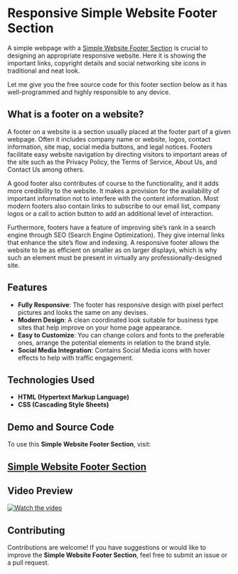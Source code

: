 # Responsive Simple Website Footer Section

A simple webpage with a <a href="https://jvcodes.com/responsive-simple-website-footer-section/">Simple Website Footer Section</a> is crucial to designing an appropriate responsive website. Here it is showing the important links, copyright details and social networking site icons in traditional and neat look.

Let me give you the free source code for this footer section below as it has well-programmed and highly responsible to any device.

## What is a footer on a website?
A footer on a website is a section usually placed at the footer part of a given webpage. Often it includes company name or website, logos, contact information, site map, social media buttons, and legal notices. Footers facilitate easy website navigation by directing visitors to important areas of the site such as the Privacy Policy, the Terms of Service, About Us, and Contact Us among others.

A good footer also contributes of course to the functionality, and it adds more credibility to the website. It makes a provision for the availability of important information not to interfere with the content information. Most modern footers also contain links to subscribe to our email list, company logos or a call to action button to add an additional level of interaction.

Furthermore, footers have a feature of improving site’s rank in a search engine through SEO (Search Engine Optimization). They give internal links that enhance the site’s flow and indexing. A responsive footer allows the website to be as efficient on smaller as on larger displays, which is why such an element must be present in virtually any professionally-designed site.

## Features
- **Fully Responsive**: The footer has responsive design with pixel perfect pictures and looks the same on any devises.
- **Modern Design**: A clean coordinated look suitable for business type sites that help improve on your home page appearance.
- **Easy to Customize**: You can change colors and fonts to the preferable ones, arrange the potential elements in relation to the brand style.
- **Social Media Integration**: Contains Social Media icons with hover effects to help with traffic engagement.

## Technologies Used
- **HTML (Hypertext Markup Language)**
- **CSS (Cascading Style Sheets)**

## Demo and Source Code

To use this **Simple Website Footer Section**, visit:

## <a href="https://jvcodes.com/responsive-simple-website-footer-section/">Simple Website Footer Section</a>

## Video Preview

[![Watch the video](https://img.youtube.com/vi/zs-GBEkxvQU/0.jpg)](https://www.youtube.com/watch?v=zs-GBEkxvQU)

## Contributing

Contributions are welcome! If you have suggestions or would like to improve the **Simple Website Footer Section**, feel free to submit an issue or a pull request.

